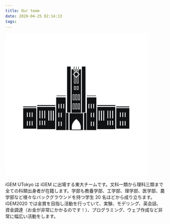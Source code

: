 ```yaml
---
title: Our team
date: 2020-04-25 02:14:13
tags:
---
```


![](./team/index-2.png)

iGEM UTokyo は iGEM に出場する東大チームです。文科一類から理科三類まで全ての科類出身者が在籍します。学部も教養学部、工学部、理学部、医学部、農学部など様々なバックグラウンドを持つ学生 20 名ほどから成り立ちます。iGEM2020 では金賞を目指し活動を行っていて、実験、モデリング、英会話、資金調達（お金が非常にかかるのです！）、プログラミング、ウェブ作成など非常に幅広い活動をします。
